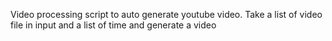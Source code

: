 Video processing script to auto generate youtube video. Take a list of video file in input and a list of time and generate a video
